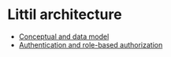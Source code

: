 # Littil architecture

* [Conceptual and data model](model.md)
* [Authentication and role-based authorization](auth.md)
